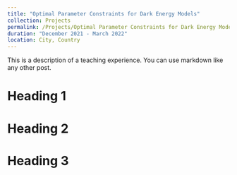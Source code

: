```yaml
---
title: "Optimal Parameter Constraints for Dark Energy Models"
collection: Projects
permalink: /Projects/Optimal Parameter Constraints for Dark Energy Models
duration: "December 2021 - March 2022"
location: City, Country
---
```


This is a description of a teaching experience. You can use markdown like any other post.

Heading 1
======

Heading 2
======

Heading 3
======
